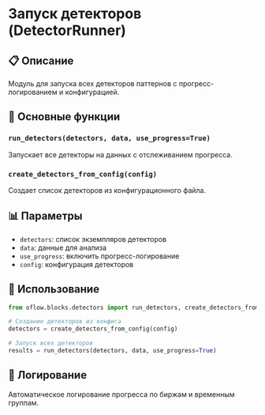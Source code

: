 # Запуск детекторов (DetectorRunner)

## 📋 Описание

Модуль для запуска всех детекторов паттернов с прогресс-логированием и конфигурацией.

## 🔧 Основные функции

### `run_detectors(detectors, data, use_progress=True)`
Запускает все детекторы на данных с отслеживанием прогресса.

### `create_detectors_from_config(config)`
Создает список детекторов из конфигурационного файла.

## 📊 Параметры

- `detectors`: список экземпляров детекторов
- `data`: данные для анализа
- `use_progress`: включить прогресс-логирование
- `config`: конфигурация детекторов

## 🚀 Использование

```python
from oflow.blocks.detectors import run_detectors, create_detectors_from_config

# Создание детекторов из конфига
detectors = create_detectors_from_config(config)

# Запуск всех детекторов
results = run_detectors(detectors, data, use_progress=True)
```

## 📝 Логирование

Автоматическое логирование прогресса по биржам и временным группам.
